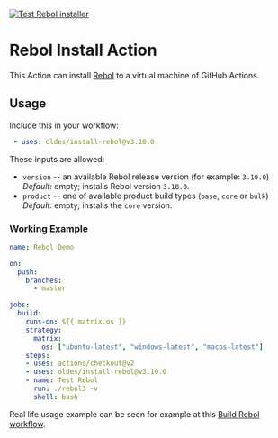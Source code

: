 [![Test Rebol installer](https://github.com/Oldes/install-rebol/actions/workflows/test.yml/badge.svg)](https://github.com/Oldes/install-rebol/actions/workflows/test.yml)

# Rebol Install Action

This Action can install
    [Rebol](https://github.com/Siskin-framework/Rebol)
to a virtual machine of GitHub Actions. 


## Usage

Include this in your workflow:

```yml
 - uses: oldes/install-rebol@v3.10.0
```

These inputs are allowed:

 - `version` -- an available Rebol release version (for example: `3.10.0`)
   _Default:_ empty; installs Rebol version `3.10.0`.
 - `product` -- one of available product build types (`base`, `core` or `bulk`)
   _Default:_ empty; installs the `core` version.

### Working Example

```yml
name: Rebol Demo

on:
  push:
    branches:
      - master

jobs:
  build:
    runs-on: ${{ matrix.os }}
    strategy:
      matrix:
        os: ["ubuntu-latest", "windows-latest", "macos-latest"]
    steps:
    - uses: actions/checkout@v2
    - uses: oldes/install-rebol@v3.10.0
    - name: Test Rebol
      run: ./rebol3 -v
      shell: bash
```

Real life usage example can be seen for example at this [Build Rebol workflow](https://github.com/Siskin-framework/Builder/actions/runs/759470676/workflow).
